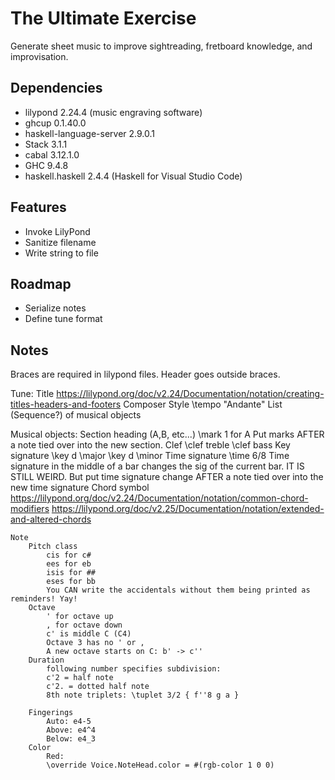 # The Ultimate Exercise
Generate sheet music to improve sightreading, fretboard knowledge, and improvisation.

## Dependencies
* lilypond 2.24.4 (music engraving software)
* ghcup 0.1.40.0
* haskell-language-server 2.9.0.1
* Stack 3.1.1
* cabal 3.12.1.0
* GHC 9.4.8
* haskell.haskell 2.4.4 (Haskell for Visual Studio Code)

## Features
* Invoke LilyPond
* Sanitize filename
* Write string to file

## Roadmap
* Serialize notes
* Define tune format

## Notes
Braces are required in lilypond files. Header goes outside braces. 

Tune:
    Title
        https://lilypond.org/doc/v2.24/Documentation/notation/creating-titles-headers-and-footers
    Composer
    Style
        \tempo "Andante"
    List (Sequence?) of musical objects

Musical objects:
    Section heading (A,B, etc...)
        \mark 1 for A
        Put marks AFTER a note tied over into the new section.
    Clef
        \clef treble
        \clef bass
    Key signature
        \key d \major
        \key d \minor
    Time signature
        \time 6/8
        Time signature in the middle of a bar changes the sig of the current bar.
        IT IS STILL WEIRD.
        But put time signature change AFTER a note tied over into the new time signature
    Chord symbol
        https://lilypond.org/doc/v2.24/Documentation/notation/common-chord-modifiers
        https://lilypond.org/doc/v2.25/Documentation/notation/extended-and-altered-chords
        
    Note
        Pitch class
            cis for c#
            ees for eb
            isis for ##
            eses for bb
            You CAN write the accidentals without them being printed as reminders! Yay!
        Octave
            ' for octave up
            , for octave down
            c' is middle C (C4)
            Octave 3 has no ' or ,
            A new octave starts on C: b' -> c''
        Duration
            following number specifies subdivision:
            c'2 = half note
            c'2. = dotted half note
            8th note triplets: \tuplet 3/2 { f''8 g a }
                
        Fingerings
            Auto: e4-5
            Above: e4^4
            Below: e4_3
        Color
            Red:
            \override Voice.NoteHead.color = #(rgb-color 1 0 0)


